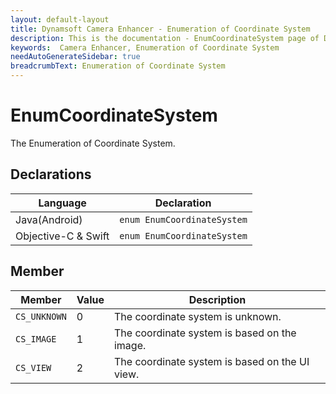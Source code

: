 ```yaml
---
layout: default-layout
title: Dynamsoft Camera Enhancer - Enumeration of Coordinate System
description: This is the documentation - EnumCoordinateSystem page of Dynamsoft Camera Enhancer.
keywords:  Camera Enhancer, Enumeration of Coordinate System
needAutoGenerateSidebar: true
breadcrumbText: Enumeration of Coordinate System
---
```


# EnumCoordinateSystem

The Enumeration of Coordinate System.

## Declarations

| Language | Declaration |
|----------|-------------|
| Java(Android) | `enum EnumCoordinateSystem` |
| Objective-C & Swift | `enum EnumCoordinateSystem` |

## Member

| Member | Value | Description |
|--------|-------|-------------|
| `CS_UNKNOWN` | 0 | The coordinate system is unknown. |
| `CS_IMAGE` | 1 | The coordinate system is based on the image. |
| `CS_VIEW` | 2 | The coordinate system is based on the UI view. |
